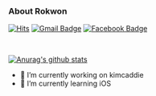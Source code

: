 ### About Rokwon

[![Hits](https://hits.seeyoufarm.com/api/count/incr/badge.svg?url=https%3A%2F%2Fgithub.com%2FRokwonK&count_bg=%23D9DDD7&title_bg=%233CDD04&icon=&icon_color=%23E7E7E7&title=Visit&edge_flat=false)](https://hits.seeyoufarm.com)
[![Gmail Badge](https://img.shields.io/badge/Gmail-d14836?style=flat-square&logo=Gmail&logoColor=white&link=mailto:rokwon79@gmail.com)](mailto:rokwon79@gmail.com)
[![Facebook Badge](https://img.shields.io/badge/facebook-1877f2?style=flat-square&logo=facebook&logoColor=white&link=https://www.facebook.com/profile.php?id=100006676302174)](https://www.facebook.com/profile.php?id=100006676302174)

<br>

[![Anurag's github stats](https://github-readme-stats.vercel.app/api?username=RokwonK)](https://github.com/anuraghazra/github-readme-stats)

- 🔭 I’m currently working on kimcaddie
- 🌱 I’m currently learning iOS
